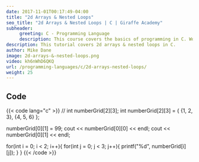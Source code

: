 ```yaml
---
date: 2017-11-01T00:17:49-04:00
title: "2d Arrays & Nested Loops"
seo_title: "2d Arrays & Nested Loops | C | Giraffe Academy"
subheader:
     greeting: C - Programming Language
     description: This course covers the basics of programming in C. Work your way through the videos and we'll teach you everything you need to know to start your programming journey!
description: This tutorial covers 2d arrays & nested loops in C.
author: Mike Dane
image: 2d-arrays-&-nested-loops.png
video: kh6nWhD6QKQ
url: /programming-languages/c/2d-arrays-nested-loops/
weight: 25
---
```


## Code

{{< code lang="c" >}}
// int  numberGrid[2][3];
int numberGrid[2][3] = { {1, 2, 3}, {4, 5, 6} };

numberGrid[0][1] = 99;
cout << numberGrid[0][0] << endl;
cout << numberGrid[0][1] << endl;

for(int i = 0; i < 2; i++){
     for(int j = 0; j < 3; j++){
          printf("%d", numberGrid[i][j]);
     }
}
{{< /code >}}